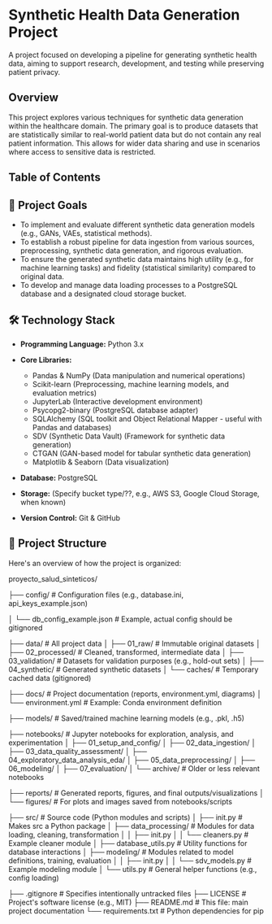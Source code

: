# Synthetic Health Data Generation Project

A project focused on developing a pipeline for generating synthetic health data, aiming to support research, development, and testing while preserving patient privacy.

## Overview

This project explores various techniques for synthetic data generation within the healthcare domain. The primary goal is to produce datasets that are statistically similar to real-world patient data but do not contain any real patient information. This allows for wider data sharing and use in scenarios where access to sensitive data is restricted.

## Table of Contents 

## 🎯 Project Goals

* To implement and evaluate different synthetic data generation models (e.g., GANs, VAEs, statistical methods).
* To establish a robust pipeline for data ingestion from various sources, preprocessing, synthetic data generation, and rigorous evaluation.
* To ensure the generated synthetic data maintains high utility (e.g., for machine learning tasks) and fidelity (statistical similarity) compared to original data.
* To develop and manage data loading processes to a PostgreSQL database and a designated cloud storage bucket.


## 🛠️ Technology Stack

* **Programming Language:** Python 3.x
* **Core Libraries:**

    * Pandas & NumPy (Data manipulation and numerical operations)
    * Scikit-learn (Preprocessing, machine learning models, and evaluation metrics)
    * JupyterLab (Interactive development environment)
    * Psycopg2-binary (PostgreSQL database adapter)
    * SQLAlchemy (SQL toolkit and Object Relational Mapper - useful with Pandas and databases)
    * SDV (Synthetic Data Vault) (Framework for synthetic data generation)
    * CTGAN (GAN-based model for tabular synthetic data generation)
    * Matplotlib & Seaborn (Data visualization)
   
    
* **Database:** PostgreSQL

* **Storage:** (Specify bucket type/??, e.g., AWS S3, Google Cloud Storage, when known)

* **Version Control:** Git & GitHub

## 📂 Project Structure

Here's an overview of how the project is organized:


proyecto_salud_sinteticos/ 

├── config/                     # Configuration files (e.g., database.ini, api_keys_example.json)

│   └── db_config_example.json  # Example, actual config should be gitignored

├── data/                       # All project data
│   ├── 01_raw/                 # Immutable original datasets
│   ├── 02_processed/           # Cleaned, transformed, intermediate data
│   ├── 03_validation/          # Datasets for validation purposes (e.g., hold-out sets)
│   ├── 04_synthetic/           # Generated synthetic datasets
│   └── caches/                 # Temporary cached data (gitignored)

├── docs/                       # Project documentation (reports, environment.yml, diagrams)
│   └── environment.yml         # Example: Conda environment definition

├── models/                     # Saved/trained machine learning models (e.g., .pkl, .h5)

├── notebooks/                  # Jupyter notebooks for exploration, analysis, and experimentation
│   ├── 01_setup_and_config/
│   ├── 02_data_ingestion/
│   ├── 03_data_quality_assessment/
│   ├── 04_exploratory_data_analysis_eda/
│   ├── 05_data_preprocessing/
│   ├── 06_modeling/
│   ├── 07_evaluation/
│   └── archive/                # Older or less relevant notebooks

├── reports/                    # Generated reports, figures, and final outputs/visualizations
│   └── figures/                # For plots and images saved from notebooks/scripts

├── src/                        # Source code (Python modules and scripts)
│   ├── init.py                 # Makes src a Python package
│   ├── data_processing/        # Modules for data loading, cleaning, transformation
│   │   ├── init.py
│   │   └── cleaners.py         # Example cleaner module
│   ├── database_utils.py       # Utility functions for database interactions
│   ├── modeling/               # Modules related to model definitions, training, evaluation
│   │   ├── init.py
│   │   └── sdv_models.py       # Example modeling module
│   └── utils.py                # General helper functions (e.g., config loading)

├── .gitignore                  # Specifies intentionally untracked files
├── LICENSE                     # Project's software license (e.g., MIT)
├── README.md                   # This file: main project documentation
└── requirements.txt            # Python dependencies for pip